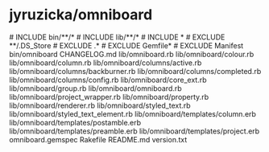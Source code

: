 # jyruzicka/omniboard

 \# INCLUDE bin/\*\*/\* \# INCLUDE lib/\*\*/\* \# INCLUDE \* \# EXCLUDE \*\*/.DS\_Store \# EXCLUDE .\* \# EXCLUDE Gemfile\* \# EXCLUDE Manifest bin/omniboard CHANGELOG.md lib/omniboard.rb lib/omniboard/colour.rb lib/omniboard/column.rb lib/omniboard/columns/active.rb lib/omniboard/columns/backburner.rb lib/omniboard/columns/completed.rb lib/omniboard/columns/config.rb lib/omniboard/core\_ext.rb lib/omniboard/group.rb lib/omniboard/omniboard.rb lib/omniboard/project\_wrapper.rb lib/omniboard/property.rb lib/omniboard/renderer.rb lib/omniboard/styled\_text.rb lib/omniboard/styled\_text\_element.rb lib/omniboard/templates/column.erb lib/omniboard/templates/postamble.erb lib/omniboard/templates/preamble.erb lib/omniboard/templates/project.erb omniboard.gemspec Rakefile README.md version.txt

